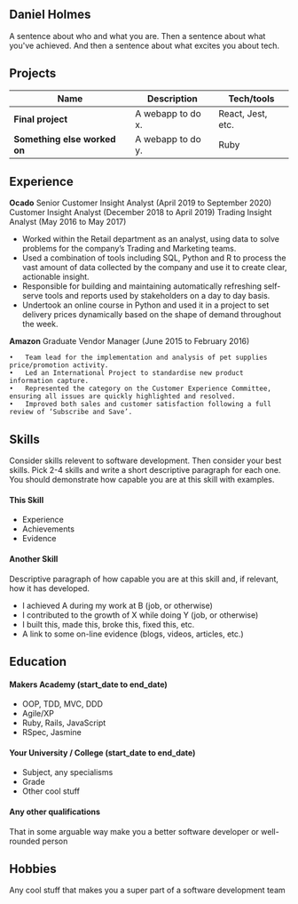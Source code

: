 ## Daniel Holmes

A sentence about who and what you are. Then a sentence about what you've achieved. And then a sentence about what excites you about tech.

## Projects

| Name                         | Description       | Tech/tools        |
| ---------------------------- | ----------------- | ----------------- |
| **Final project**            | A webapp to do x. | React, Jest, etc. |
| **Something else worked on** | A webapp to do y. | Ruby              |

## Experience

**Ocado**
Senior Customer Insight Analyst (April 2019 to September 2020)
Customer Insight Analyst (December 2018 to April 2019)
Trading Insight Analyst (May 2016 to May 2017)

 - Worked within the Retail department as an analyst, using data to solve problems for the company’s Trading and Marketing teams. 
 - Used a combination of tools including SQL, Python and R to process the vast amount of data collected by the company and use it to create clear, actionable insight.
 - Responsible for building and maintaining automatically refreshing self-serve tools and reports used by stakeholders on a day to day basis.
 - Undertook an online course in Python and used it in a project to set delivery prices dynamically based on the shape of demand throughout the week.

**Amazon** 
Graduate Vendor Manager (June 2015 to February 2016)

	•	Team lead for the implementation and analysis of pet supplies price/promotion activity.
	•	Led an International Project to standardise new product information capture.
	•	Represented the category on the Customer Experience Committee, ensuring all issues are quickly highlighted and resolved.
	•	Improved both sales and customer satisfaction following a full review of ‘Subscribe and Save’.

## Skills

Consider skills relevent to software development. Then consider your best skills. Pick 2-4 skills and write a short descriptive paragraph for each one. You should demonstrate how capable you are at this skill with examples.

#### This Skill

- Experience
- Achievements
- Evidence

#### Another Skill

Descriptive paragraph of how capable you are at this skill and, if relevant, how it has developed.

- I achieved A during my work at B (job, or otherwise)
- I contributed to the growth of X while doing Y (job, or otherwise)
- I built this, made this, broke this, fixed this, etc.
- A link to some on-line evidence (blogs, videos, articles, etc.)

## Education

#### Makers Academy (start_date to end_date)

- OOP, TDD, MVC, DDD
- Agile/XP
- Ruby, Rails, JavaScript
- RSpec, Jasmine

#### Your University / College (start_date to end_date)

- Subject, any specialisms
- Grade
- Other cool stuff

#### Any other qualifications

That in some arguable way make you a better software developer or well-rounded person

## Hobbies

Any cool stuff that makes you a super part of a software development team
